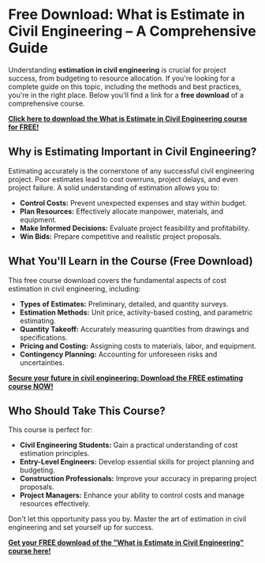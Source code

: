 # Free Download: What is Estimate in Civil Engineering – A Comprehensive Guide

Understanding **estimation in civil engineering** is crucial for project success, from budgeting to resource allocation. If you're looking for a complete guide on this topic, including the methods and best practices, you're in the right place. Below you'll find a link for a **free download** of a comprehensive course.

[**Click here to download the What is Estimate in Civil Engineering course for FREE!**](https://udemywork.com/what-is-estimate-in-civil-engineering)

## Why is Estimating Important in Civil Engineering?

Estimating accurately is the cornerstone of any successful civil engineering project. Poor estimates lead to cost overruns, project delays, and even project failure. A solid understanding of estimation allows you to:

*   **Control Costs:** Prevent unexpected expenses and stay within budget.
*   **Plan Resources:** Effectively allocate manpower, materials, and equipment.
*   **Make Informed Decisions:** Evaluate project feasibility and profitability.
*   **Win Bids:** Prepare competitive and realistic project proposals.

## What You'll Learn in the Course (Free Download)

This free course download covers the fundamental aspects of cost estimation in civil engineering, including:

*   **Types of Estimates:** Preliminary, detailed, and quantity surveys.
*   **Estimation Methods:** Unit price, activity-based costing, and parametric estimating.
*   **Quantity Takeoff:** Accurately measuring quantities from drawings and specifications.
*   **Pricing and Costing:** Assigning costs to materials, labor, and equipment.
*   **Contingency Planning:** Accounting for unforeseen risks and uncertainties.

[**Secure your future in civil engineering: Download the FREE estimating course NOW!**](https://udemywork.com/what-is-estimate-in-civil-engineering)

## Who Should Take This Course?

This course is perfect for:

*   **Civil Engineering Students:** Gain a practical understanding of cost estimation principles.
*   **Entry-Level Engineers:** Develop essential skills for project planning and budgeting.
*   **Construction Professionals:** Improve your accuracy in preparing project proposals.
*   **Project Managers:** Enhance your ability to control costs and manage resources effectively.

Don't let this opportunity pass you by. Master the art of estimation in civil engineering and set yourself up for success.

**[Get your FREE download of the "What is Estimate in Civil Engineering" course here!](https://udemywork.com/what-is-estimate-in-civil-engineering)**
